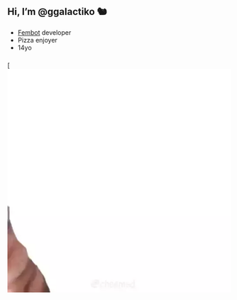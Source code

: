 
## Hi, I’m @ggalactiko 🐿

- [Fembot](https://galactiko.net) developer
- Pizza enjoyer 
- 14yo
### 
[![dog](https://github.com/ggalactiko/ggalactiko/blob/main/b4647126-0aef-4d19-af4f-ae48cd86e861.gif?raw=true)
